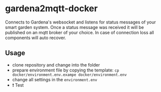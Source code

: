 # gardena2mqtt-docker
Connects to Gardena's websocket and listens for status messages of your smart garden system. Once a status message
was received it will be published on an mqtt broker of your choice. In case of connection loss all components 
will auto recover.
## Usage
- clone repository and change into the folder
- prepare environment file by copying the template: ```cp docker/environment.env.exampe docker/environment.env```
- change all settings in the ```environment.env``` 
- :exclamation: Test